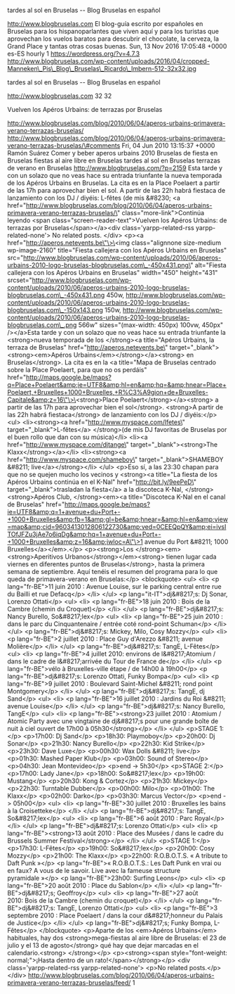 tardes al sol en Bruselas -- Blog Bruselas en español

http://www.blogbruselas.com El blog-guía escrito por españoles en
Bruselas para los hispanoparlantes que viven aquí y para los turistas
que aprovechan los vuelos baratos para descubrir el chocolate, la
cerveza, la Grand Place y tantas otras cosas buenas. Sun, 13 Nov 2016
17:05:48 +0000 es-ES hourly 1 https://wordpress.org/?v=4.7.3
http://www.blogbruselas.com/wp-content/uploads/2016/04/cropped-Manneken\_Pis\_Blog\_Bruselas\_Ricardo\_Imbern-512-32x32.jpg

tardes al sol en Bruselas -- Blog Bruselas en español

http://www.blogbruselas.com 32 32

Vuelven los Apéros Urbains: de terrazas por Bruselas

http://www.blogbruselas.com/blog/2010/06/04/aperos-urbains-primavera-verano-terrazas-bruselas/
http://www.blogbruselas.com/blog/2010/06/04/aperos-urbains-primavera-verano-terrazas-bruselas/\#comments
Fri, 04 Jun 2010 13:15:37 +0000 Ramón Suárez Comer y beber aperos
urbains 2010 Bruselas de fiesta en Bruselas fiestas al aire libre en
Bruselas tardes al sol en Bruselas terrazas de verano en Bruselas
http://www.blogbruselas.com/?p=2159 Esta tarde y con un solazo que no
veas hace su entrada triunfante la nueva temporada de los Apéros Urbains
en Bruselas. La cita es en la Place Poelaert a partir de las 17h para
aprovechar bien el sol. A partir de las 22h habrá fiestaca de
lanzamiento con los DJ / diyéis: L-fêtes (de mis &\#8230; \<a
href=\"http://www.blogbruselas.com/blog/2010/06/04/aperos-urbains-primavera-verano-terrazas-bruselas/\"
class=\"more-link\"\>Continúa leyendo \<span
class=\"screen-reader-text\"\>Vuelven los Apéros Urbains: de terrazas
por Bruselas\</span\>\</a\>\<div class=\'yarpp-related-rss
yarpp-related-none\'\> No related posts. \</div\> \<p\>\<a
href=\"http://aperos.netevents.be\"\>\<img class=\"alignnone size-medium
wp-image-2160\" title=\"Fiesta callejera con los Apéros Urbains en
Bruselas\"
src=\"http://www.blogbruselas.com/wp-content/uploads/2010/06/aperos-urbains-2010-logo-bruselas-blogbruselas.com\_-450x431.png\"
alt=\"Fiesta callejera con los Apéros Urbains en Bruselas\"
width=\"450\" height=\"431\"
srcset=\"http://www.blogbruselas.com/wp-content/uploads/2010/06/aperos-urbains-2010-logo-bruselas-blogbruselas.com\_-450x431.png
450w,
http://www.blogbruselas.com/wp-content/uploads/2010/06/aperos-urbains-2010-logo-bruselas-blogbruselas.com\_-150x143.png
150w,
http://www.blogbruselas.com/wp-content/uploads/2010/06/aperos-urbains-2010-logo-bruselas-blogbruselas.com\_.png
566w\" sizes=\"(max-width: 450px) 100vw, 450px\" /\>\</a\>Esta tarde y
con un solazo que no veas hace su entrada triunfante la \<strong\>nueva
temporada de los \</strong\>\<a title=\"Apéros Urbains, la terraza de
Bruselas\" href=\"http://aperos.netevents.be\"
target=\"\_blank\"\>\<strong\>\<em\>Apéros
Urbains\</em\>\</strong\>\</a\>\<strong\> en Bruselas\</strong\>. La
cita es en la \<a title=\"Mapa de Bruselas centrado sobre la Place
Poelaert, para que no os perdáis\"
href=\"http://maps.google.be/maps?q=Place+Poelaert&amp;ie=UTF8&amp;hl=en&amp;hq=&amp;hnear=Place+Poelaert,+Bruxelles+1000+Bruxelles,+R%C3%A9gion+de+Bruxelles-Capitale&amp;z=16\"\>\<strong\>Place
Poelaert\</strong\>\</a\>\<strong\> a partir de las 17h para aprovechar
bien el sol\</strong\>. \<strong\>A partir de las 22h habrá
fiestaca\</strong\> de lanzamiento con los DJ / diyéis:\</p\> \<ul\>
\<li\>\<strong\>\<a href=\"http://www.myspace.com/lfetes\"
target=\"\_blank\"\>L-fêtes\</a\> \</strong\>(de mis DJ favoritas de
Bruselas por el buen rollo que dan con su música)\</li\> \<li\>\<a
href=\"http://www.myspace.com/djtange\"
target=\"\_blank\"\>\<strong\>The Klaxx\</strong\>\</a\>\</li\>
\<li\>\<strong\>\<a href=\"http://www.myspace.com/shameboy\"
target=\"\_blank\"\>SHAMEBOY &\#8211; live\</a\>\</strong\>\</li\>
\</ul\> \<p\>Eso sí, a las 23:30 chapan para que no se quejen mucho los
vecinos y \<strong\>\<a title=\"La fiesta de los Apéros Urbains continúa
en el K-Nal\" href=\"http://bit.ly/9eePeD\"
target=\"\_blank\"\>trasladan la fiesta\</a\> a la discoteca K-Nal,
\</strong\>\<strong\>Apéros Club, \</strong\>\<em\>\<a title=\"Discoteca
K-Nal en el canal de Bruselas\"
href=\"http://maps.google.be/maps?ie=UTF8&amp;q=1+avenue+du+Port+-+1000+Bruxelles&amp;fb=1&amp;gl=be&amp;hnear=&amp;hl=en&amp;view=map&amp;cid=9603413012806122730&amp;ved=0CEEQpQY&amp;ei=ivsITOfJFZu3jAe7o6iqDg&amp;hq=1+avenue+du+Port+-+1000+Bruxelles&amp;z=16&amp;iwloc=A\"\>1
avenue du Port &\#8211; 1000 Bruxelles\</a\>\</em\>.\</p\>
\<p\>\<strong\>Los \</strong\>\<em\>\<strong\>Aperitivos
Urbanos\</strong\>\</em\>\<strong\> tienen lugar cada viernes en
diferentes puntos de Bruselas\</strong\>, hasta la primera semana de
septiembre. Aquí tenéis el resumen del programa para lo que queda de
primavera-verano en Bruselas:\</p\> \<blockquote\> \<ul\> \<li\> \<p
lang=\"fr-BE\"\>11 juin 2010 : Avenue Louise, sur le parking central
entre rue du Bailli et rue Defacq\</p\> \</li\> \</ul\> \<p
lang=\"it-IT\"\>dj&\#8217;s: Dj Sonar, Lorenzo Ottati\</p\> \<ul\>
\<li\> \<p lang=\"fr-BE\"\>18 juin 2010 : Bois de la Cambre (chemin du
Croquet)\</p\> \</li\> \</ul\> \<p lang=\"fr-BE\"\>dj&\#8217;s: Nancy
Burello, So&\#8217;lex\</p\> \<ul\> \<li\> \<p lang=\"fr-BE\"\>25 juin
2010 : dans le parc du Cinquantenaire / entrée coté rond-point
Schuman\</p\> \</li\> \</ul\> \<p lang=\"fr-BE\"\>dj&\#8217;s: Mickey,
Milo, Cosy Mozzy\</p\> \<ul\> \<li\> \<p lang=\"fr-BE\"\>2 juillet
2010 : Place Guy d'Arezzo &\#8211; avenue Molière\</p\> \</li\> \</ul\>
\<p lang=\"fr-BE\"\>dj&\#8217;s: TangE, L-Fêtes\</p\> \<ul\> \<li\> \<p
lang=\"fr-BE\"\>4 juillet 2010: environs de l&\#8217;Atomium / dans le
cadre de l&\#8217;arrivée du Tour de France de\</p\> \</li\> \</ul\> \<p
lang=\"fr-BE\"\>vélo à Bruxelles-ville étape / de 14h00 à 19h00\</p\>
\<p lang=\"fr-BE\"\>dj&\#8217;s: Lorenzo Ottati, Funky Bompa\</p\>
\<ul\> \<li\> \<p lang=\"fr-BE\"\>9 juillet 2010 : Boulevard
Saint-Michel &\#8211; rond point Montgomery\</p\> \</li\> \</ul\> \<p
lang=\"fr-BE\"\>dj&\#8217;s: TangE, dj Sand\</p\> \<ul\> \<li\> \<p
lang=\"fr-BE\"\>16 juillet 2010 : Jardins du Roi &\#8211; avenue
Louise\</p\> \</li\> \</ul\> \<p lang=\"fr-BE\"\>dj&\#8217;s: Nancy
Burello, TangE\</p\> \<ul\> \<li\> \<p lang=\"fr-BE\"\>\<strong\>23
juillet 2010 : Atomium / Atomic Party avec une vingtaine de dj&\#8217;s
pour une grande boîte de nuit à ciel ouvert de 17h00 à
05h30\</strong\>\</p\> \</li\> \</ul\> \<p\>STAGE 1:\</p\> \<p\>17h00:
Dj Sand\</p\> \<p\>18h30: Playmoboy\</p\> \<p\>20h00: Dj Sonar\</p\>
\<p\>21h30: Nancy Burello\</p\> \<p\>22h30: Kid Strike\</p\> \<p\>23h30:
Dave Luxe\</p\> \<p\>00h30: Wax Dolls &\#8211; live\</p\> \<p\>01h30:
Mashed Paper Klub\</p\> \<p\>03h00: Sound of Stereo\</p\> \<p\>04h30:
Jean Montevideo\</p\> \<p\>end -&gt; 5h30\</p\> \<p\>STAGE 2:\</p\>
\<p\>17h00: Lady Jane\</p\> \<p\>18h00: So&\#8217;lex\</p\> \<p\>19h00:
Mustang\</p\> \<p\>20h30: Kong &amp; Cortez\</p\> \<p\>21h30:
Mickey\</p\> \<p\>22h30: Turntable Dubber\</p\> \<p\>00h00: Milo\</p\>
\<p\>01h00: The Klaxx\</p\> \<p\>02h00: Darko\</p\> \<p\>03h30: Marcus
Vector\</p\> \<p\>end -&gt; 05h00\</p\> \<ul\> \<li\> \<p
lang=\"fr-BE\"\>30 juillet 2010 : Bruxelles les bains à la
Croisetteke\</p\> \</li\> \</ul\> \<p lang=\"fr-BE\"\>dj&\#8217;s:
TangE, So&\#8217;lex\</p\> \<ul\> \<li\> \<p lang=\"fr-BE\"\>6 août
2010 : Parc Royal\</p\> \</li\> \</ul\> \<p lang=\"fr-BE\"\>dj&\#8217;s:
Lorenzo Ottati\</p\> \<ul\> \<li\> \<p lang=\"fr-BE\"\>\<strong\>13 août
2010 : Place des Musées / dans le cadre du Brussels Summer
Festival\</strong\>\</p\> \</li\> \</ul\> \<p\>STAGE 1:\</p\>
\<p\>17h30: L-Fêtes\</p\> \<p\>19h00: So&\#8217;lex\</p\> \<p\>20h00:
Cosy Mozzy\</p\> \<p\>21h00: The Klaxx\</p\> \<p\>22h00: R.O.B.O.T.S.
« A tribute to Daft Punk »\</p\> \<p lang=\"fr-BE\"\>« R.O.B.O.T.S.: Les
Daft Punk en vrai ou en faux? A vous de le savoir. Live avec la fameuse
structure pyramidale »\</p\> \<p lang=\"fr-BE\"\>23h00: Surfing
Leons\</p\> \<ul\> \<li\> \<p lang=\"fr-BE\"\>20 août 2010 : Place du
Sablon\</p\> \</li\> \</ul\> \<p lang=\"fr-BE\"\>dj&\#8217;s;
Geoffroy\</p\> \<ul\> \<li\> \<p lang=\"fr-BE\"\>27 août
2010: Bois de la Cambre (chemin du croquet)\</p\> \</li\> \</ul\> \<p
lang=\"fr-BE\"\>dj&\#8217;s: TangE, Lorenzo Ottati\</p\> \<ul\> \<li\>
\<p lang=\"fr-BE\"\>3 septembre 2010 : Place Poelaert / dans la cour
d&\#8217;honneur du Palais de Justice\</p\> \</li\> \</ul\> \<p
lang=\"fr-BE\"\>dj&\#8217;s; Funky Bompa, L-Fêtes\</p\> \</blockquote\>
\<p\>Aparte de los \<em\>Apéros Urbains\</em\> habituales, hay dos
\<strong\>mega-fiestas al aire libre de Bruselas: el 23 de julio y el 13
de agosto\</strong\> qué hay que dejar marcadas en el
calendario.\<strong\> \</strong\>\</p\> \<p\>\<strong\>\<span
style=\"font-weight: normal;\"\>¡Hasta dentro de un
rato!\</span\>\</strong\>\</p\> \<div class=\'yarpp-related-rss
yarpp-related-none\'\> \<p\>No related posts.\</p\> \</div\>
http://www.blogbruselas.com/blog/2010/06/04/aperos-urbains-primavera-verano-terrazas-bruselas/feed/
1
